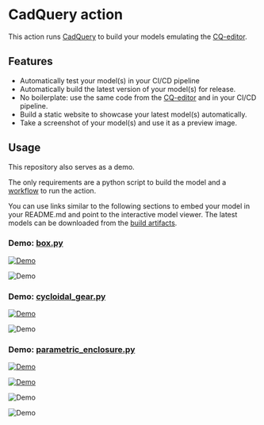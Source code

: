# CadQuery action

This action runs [CadQuery](https://github.com/CadQuery/cadquery) to build your models emulating
the [CQ-editor](https://github.com/CadQuery/CQ-editor).

## Features

- Automatically test your model(s) in your CI/CD pipeline
- Automatically build the latest version of your model(s) for release.
- No boilerplate: use the same code from the [CQ-editor](https://github.com/CadQuery/CQ-editor) and in your CI/CD
  pipeline.
- Build a static website to showcase your latest model(s) automatically.
- Take a screenshot of your model(s) and use it as a preview image.

## Usage

This repository also serves as a demo.

The only requirements are a python script to build the model and a [workflow](.github/workflows/ci.yml) to run the
action.

You can use links similar to the following sections to embed your model in your README.md and point to the interactive
model viewer. The latest models can be downloaded from the [build artifacts](./actions).

### Demo: [box.py](demos/box.py)

[![Demo](https://yeicor.github.io/cadquery-action/models/demos/box/simple_box.png)](https://yeicor.github.io/cadquery-action/?model=models/demos/box/simple_box.gltf)

![Demo](https://yeicor.github.io/cadquery-action/models/demos/box/simple_box.svg)

### Demo: [cycloidal_gear.py](demos/cycloidal_gear.py)

[![Demo](https://yeicor.github.io/cadquery-action/models/demos/cycloidal_gear/cycloidal_gear.png)](https://yeicor.github.io/cadquery-action/?model=models/demos/cycloidal_gear/cycloidal_gear.gltf)

![Demo](https://yeicor.github.io/cadquery-action/models/demos/cycloidal_gear/cycloidal_gear.svg)

### Demo: [parametric_enclosure.py](demos/parametric_enclosure.py)

[![Demo](https://yeicor.github.io/cadquery-action/models/demos/parametric_enclosure/topOfLid.png)](https://yeicor.github.io/cadquery-action/?model=models/demos/parametric_enclosure/topOfLid.gltf)

[![Demo](https://yeicor.github.io/cadquery-action/models/demos/parametric_enclosure/debug-bottom.png)](https://yeicor.github.io/cadquery-action/?model=models/demos/parametric_enclosure/debug-bottom.gltf)

![Demo](https://yeicor.github.io/cadquery-action/models/demos/parametric_enclosure/topOfLid.svg)

![Demo](https://yeicor.github.io/cadquery-action/models/demos/parametric_enclosure/debug-bottom.svg)